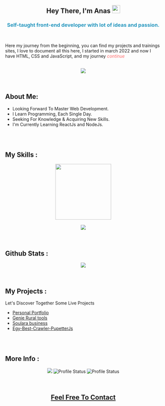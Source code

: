 <h2 align="center">
Hey There, I'm Anas 
<img src="https://media.giphy.com/media/hvRJCLFzcasrR4ia7z/giphy.gif" width="26" />
</h2>
<h3 align="center" style="color:#2596be">
Self-taught front-end developer with lot of ideas and passion.
</h3>
<br>
<p>
Here my journey from the beginning, you can find my projects and trainings sites, I love to document all this here, I started in march 2022 and now I have HTML, CSS and JavaScript, and my journey <i style="color:#FF6969">continue</i>
</p>
<br />

<!-- Gif -->
<div align="center" >
<img src="https://i.giphy.com/media/26tn33aiTi1jkl6H6/giphy.webp"></img></div>
<br />
<br />

<!-- About Me Section -->
<h2>About Me:</h2>
<ul>
<li>Looking Forward To Master Web Development.</li>
<li>I Learn Programming, Each Single Day.</li>
<li>Seeking For Knowledge & Acquiring New Skills.</li>
<li>I'm Currently Learning ReactJs and NodeJs.</li>
</ul>
<br />
<br />

<!-- My Skills -->
<div>
<h2>My Skills :</h2>
</div>

<div align="center">
<img height="180" src="https://github-readme-streak-stats.herokuapp.com?user=anas-asimi&theme=dark&background=0D1117">
  <br />
  <br />
<img src="https://github-readme-stats.vercel.app/api/top-langs/?username=anas-asimi&layout=compact&theme=github_dark">
</div>

<br />
<br />

<!-- Github State -->
<div>
<h2>Github Stats :</h2>
  </div>
  <div align="center">
  <img src="https://github-readme-stats.vercel.app/api?username=anas-asimi&show_icons=true&theme=github_dark">
</div>
<br />
<br />


<!-- Project Section -->
<div>
  <h2>My Projects :</h2>
</div>
<p>Let's Discover Together Some Live Projects</p>
<ul>
<li><a href='https://asimianas.netlify.app'>Personal Portfolio</a></li>
<li><a href='https://gr-tools.netlify.app'>Genie Rural tools</a></li>
<li><a href='https://soulara.netlify.app'>Soulara business</a></li>
<li><a href='https://github.com/anas-asimi/Egy-Best-Crawler-PupetterJs'>Egy-Best-Crawler-PupetterJs</a></li>
</ul>
<br />
<br />

<!-- More Info -->
<div>
  <h2>More Info :</h2>
</div>

<div align="center">
<img src="http://github-profile-summary-cards.vercel.app/api/cards/profile-details?username=anas-asimi&theme=github_dark">
<img src="http://github-profile-summary-cards.vercel.app/api/cards/stats?username=anas-asimi&theme=github_dark" alt="Profile Status">
<img src="http://github-profile-summary-cards.vercel.app/api/cards/productive-time?username=anas-asimi&theme=github_dark&utcOffset=8" alt="Profile Status">
</div>

<br />
<br />
<!-- Contact Me -->
<h2 align="center" style="color:#2596be"><a href='https://www.linkedin.com/in/anas-asimi/'>Feel Free To Contact</a></h2>
